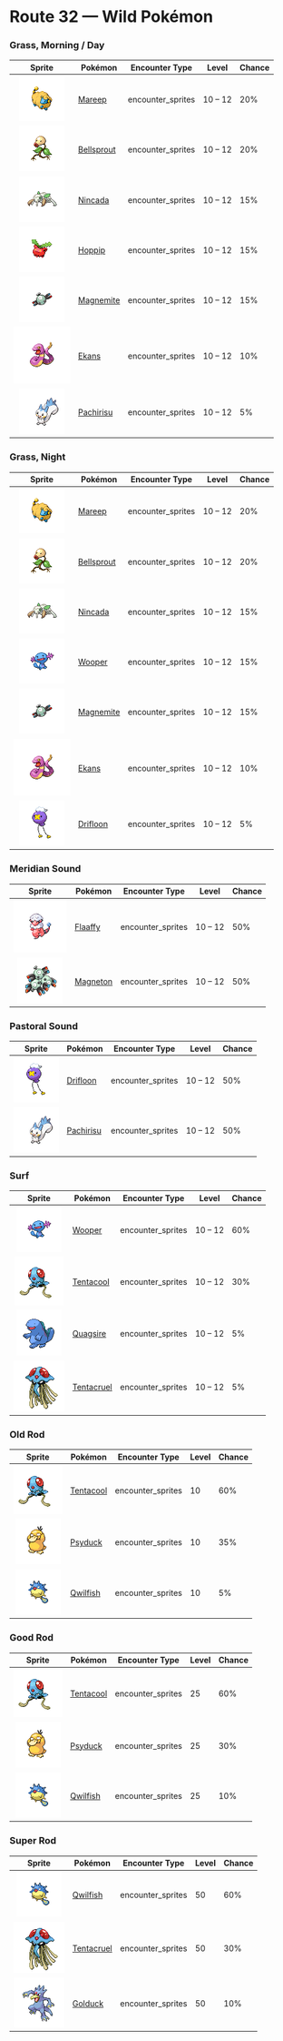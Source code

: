 # Route 32 — Wild Pokémon

### Grass, Morning / Day

| Sprite | Pokémon | Encounter Type | Level | Chance |
|:------:|---------|:--------------:|-------|--------|
| ![Mareep](../../assets/sprites/mareep/front.gif "Mareep: Its fleece grows continually. In the summer, the fleece is fully shed, but it grows back in a week.") | [Mareep](../../pokemon/mareep.md) | encounter_sprites| 10 – 12 | 20% |
| ![Bellsprout](../../assets/sprites/bellsprout/front.gif "Bellsprout: It plants its feet deep underground to replenish water. It can’t escape its enemy while it’s rooted.") | [Bellsprout](../../pokemon/bellsprout.md) | encounter_sprites| 10 – 12 | 20% |
| ![Nincada](../../assets/sprites/nincada/front.gif "Nincada: It can sometimes live underground for more than 10 years. It absorbs nutrients from the roots of trees.") | [Nincada](../../pokemon/nincada.md) | encounter_sprites| 10 – 12 | 15% |
| ![Hoppip](../../assets/sprites/hoppip/front.gif "Hoppip: Its body is so light, it must grip the ground firmly with its feet to keep from being blown away.") | [Hoppip](../../pokemon/hoppip.md) | encounter_sprites| 10 – 12 | 15% |
| ![Magnemite](../../assets/sprites/magnemite/front.gif "Magnemite: The units at the sides of its body generate antigravity energy to keep it aloft in the air.") | [Magnemite](../../pokemon/magnemite.md) | encounter_sprites| 10 – 12 | 15% |
| ![Ekans](../../assets/sprites/ekans/front.gif "Ekans: It always hides in grass. When first born, it has no poison, so its bite is painful, but harmless.") | [Ekans](../../pokemon/ekans.md) | encounter_sprites| 10 – 12 | 10% |
| ![Pachirisu](../../assets/sprites/pachirisu/front.gif "Pachirisu: It’s one of the kinds of Pokémon  with electric cheek pouches. It shoots charges from its tail.") | [Pachirisu](../../pokemon/pachirisu.md) | encounter_sprites| 10 – 12 | 5% |

### Grass, Night

| Sprite | Pokémon | Encounter Type | Level | Chance |
|:------:|---------|:--------------:|-------|--------|
| ![Mareep](../../assets/sprites/mareep/front.gif "Mareep: Its fleece grows continually. In the summer, the fleece is fully shed, but it grows back in a week.") | [Mareep](../../pokemon/mareep.md) | encounter_sprites| 10 – 12 | 20% |
| ![Bellsprout](../../assets/sprites/bellsprout/front.gif "Bellsprout: It plants its feet deep underground to replenish water. It can’t escape its enemy while it’s rooted.") | [Bellsprout](../../pokemon/bellsprout.md) | encounter_sprites| 10 – 12 | 20% |
| ![Nincada](../../assets/sprites/nincada/front.gif "Nincada: It can sometimes live underground for more than 10 years. It absorbs nutrients from the roots of trees.") | [Nincada](../../pokemon/nincada.md) | encounter_sprites| 10 – 12 | 15% |
| ![Wooper](../../assets/sprites/wooper/front.gif "Wooper: When it walks around on the ground, it coats its body with a slimy, poisonous film.") | [Wooper](../../pokemon/wooper.md) | encounter_sprites| 10 – 12 | 15% |
| ![Magnemite](../../assets/sprites/magnemite/front.gif "Magnemite: The units at the sides of its body generate antigravity energy to keep it aloft in the air.") | [Magnemite](../../pokemon/magnemite.md) | encounter_sprites| 10 – 12 | 15% |
| ![Ekans](../../assets/sprites/ekans/front.gif "Ekans: It always hides in grass. When first born, it has no poison, so its bite is painful, but harmless.") | [Ekans](../../pokemon/ekans.md) | encounter_sprites| 10 – 12 | 10% |
| ![Drifloon](../../assets/sprites/drifloon/front.gif "Drifloon: It is whispered that any child who mistakes DRIFLOON for a balloon and holds on to it could wind up missing.") | [Drifloon](../../pokemon/drifloon.md) | encounter_sprites| 10 – 12 | 5% |

### Meridian Sound

| Sprite | Pokémon | Encounter Type | Level | Chance |
|:------:|---------|:--------------:|-------|--------|
| ![Flaaffy](../../assets/sprites/flaaffy/front.gif "Flaaffy: Its fluffy fleece easily stores electricity. Its rubbery hide keeps it from being electrocuted.") | [Flaaffy](../../pokemon/flaaffy.md) | encounter_sprites| 10 – 12 | 50% |
| ![Magneton](../../assets/sprites/magneton/front.gif "Magneton: The MAGNEMITE are united by a magnetism so powerful, it dries all moisture in its vicinity.") | [Magneton](../../pokemon/magneton.md) | encounter_sprites| 10 – 12 | 50% |

### Pastoral Sound

| Sprite | Pokémon | Encounter Type | Level | Chance |
|:------:|---------|:--------------:|-------|--------|
| ![Drifloon](../../assets/sprites/drifloon/front.gif "Drifloon: It is whispered that any child who mistakes DRIFLOON for a balloon and holds on to it could wind up missing.") | [Drifloon](../../pokemon/drifloon.md) | encounter_sprites| 10 – 12 | 50% |
| ![Pachirisu](../../assets/sprites/pachirisu/front.gif "Pachirisu: It’s one of the kinds of Pokémon  with electric cheek pouches. It shoots charges from its tail.") | [Pachirisu](../../pokemon/pachirisu.md) | encounter_sprites| 10 – 12 | 50% |

### Surf

| Sprite | Pokémon | Encounter Type | Level | Chance |
|:------:|---------|:--------------:|-------|--------|
| ![Wooper](../../assets/sprites/wooper/front.gif "Wooper: When it walks around on the ground, it coats its body with a slimy, poisonous film.") | [Wooper](../../pokemon/wooper.md) | encounter_sprites| 10 – 12 | 60% |
| ![Tentacool](../../assets/sprites/tentacool/front.gif "Tentacool: It drifts aimlessly in waves. Very difficult to see in water, it may not be noticed until it stings.") | [Tentacool](../../pokemon/tentacool.md) | encounter_sprites| 10 – 12 | 30% |
| ![Quagsire](../../assets/sprites/quagsire/front.gif "Quagsire: Due to its relaxed and carefree attitude, it often bumps its head on boulders and boat hulls as it swims.") | [Quagsire](../../pokemon/quagsire.md) | encounter_sprites| 10 – 12 | 5% |
| ![Tentacruel](../../assets/sprites/tentacruel/front.gif "Tentacruel: In battle, it extends all 80 of its tentacles to entrap its opponent inside a poisonous net.") | [Tentacruel](../../pokemon/tentacruel.md) | encounter_sprites| 10 – 12 | 5% |

### Old Rod

| Sprite | Pokémon | Encounter Type | Level | Chance |
|:------:|---------|:--------------:|-------|--------|
| ![Tentacool](../../assets/sprites/tentacool/front.gif "Tentacool: It drifts aimlessly in waves. Very difficult to see in water, it may not be noticed until it stings.") | [Tentacool](../../pokemon/tentacool.md) | encounter_sprites| 10 | 60% |
| ![Psyduck](../../assets/sprites/psyduck/front.gif "Psyduck: If its chronic headache peaks, it may exhibit odd powers. It seems unable to recall such an episode.") | [Psyduck](../../pokemon/psyduck.md) | encounter_sprites| 10 | 35% |
| ![Qwilfish](../../assets/sprites/qwilfish/front.gif "Qwilfish: The small spikes covering its body developed from scales. They inject a toxin that causes fainting.") | [Qwilfish](../../pokemon/qwilfish.md) | encounter_sprites| 10 | 5% |

### Good Rod

| Sprite | Pokémon | Encounter Type | Level | Chance |
|:------:|---------|:--------------:|-------|--------|
| ![Tentacool](../../assets/sprites/tentacool/front.gif "Tentacool: It drifts aimlessly in waves. Very difficult to see in water, it may not be noticed until it stings.") | [Tentacool](../../pokemon/tentacool.md) | encounter_sprites| 25 | 60% |
| ![Psyduck](../../assets/sprites/psyduck/front.gif "Psyduck: If its chronic headache peaks, it may exhibit odd powers. It seems unable to recall such an episode.") | [Psyduck](../../pokemon/psyduck.md) | encounter_sprites| 25 | 30% |
| ![Qwilfish](../../assets/sprites/qwilfish/front.gif "Qwilfish: The small spikes covering its body developed from scales. They inject a toxin that causes fainting.") | [Qwilfish](../../pokemon/qwilfish.md) | encounter_sprites| 25 | 10% |

### Super Rod

| Sprite | Pokémon | Encounter Type | Level | Chance |
|:------:|---------|:--------------:|-------|--------|
| ![Qwilfish](../../assets/sprites/qwilfish/front.gif "Qwilfish: The small spikes covering its body developed from scales. They inject a toxin that causes fainting.") | [Qwilfish](../../pokemon/qwilfish.md) | encounter_sprites| 50 | 60% |
| ![Tentacruel](../../assets/sprites/tentacruel/front.gif "Tentacruel: In battle, it extends all 80 of its tentacles to entrap its opponent inside a poisonous net.") | [Tentacruel](../../pokemon/tentacruel.md) | encounter_sprites| 50 | 30% |
| ![Golduck](../../assets/sprites/golduck/front.gif "Golduck: It appears by waterways at dusk. It may use telekinetic powers if its forehead glows mysteriously.") | [Golduck](../../pokemon/golduck.md) | encounter_sprites| 50 | 10% |

